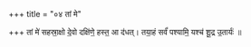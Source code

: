 +++
title = "०४ तां मे"

+++
तां मे॑ सहस्रा॒क्षो दे॒वो दक्षि॑णे॒ हस्त॒ आ द॑धत्। तया॒हं सर्वं॑ पश्यामि॒ यश्च॑ शू॒द्र उ॒तार्यः॑ ॥